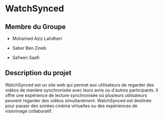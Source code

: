 # WatchSynced 

## Membre du Groupe
* Mohamed Aziz Lahdheri

* Saber Ben Zineb

* Safwen Saafi

## Description du projet 

WatchSynced est un site web qui permet aux utilisateurs de regarder des vidéos de manière synchronisée avec leurs amis ou d'autres participants. Il offre une expérience de lecture synchronisée où plusieurs utilisateurs peuvent regarder des vidéos simultanément. WatchSynced est destinée pour passer des soirées cinéma virtuelles ou des expériences de visionnage collaboratif.
